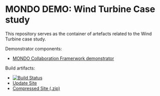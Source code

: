 # MONDO DEMO: Wind Turbine Case study

This repository serves as the container of artefacts related to the Wind Turbine case study.

Demonstrator components:
 * [MONDO Collaboration Framerwork demonstrator](collab-demo.md)

Build artifacts:
 * [![Build Status](https://build.inf.mit.bme.hu/jenkins/job/MONDO-WT-Demo/badge/icon)](https://build.inf.mit.bme.hu/jenkins/job/MONDO-WT-Demo)
 * [Update Site](https://build.inf.mit.bme.hu/jenkins/view/All/job/MONDO-WT-Demo/lastSuccessfulBuild/artifact/Tycho-build/org.mondo.wt.cstudy.updatesite/target/repository/)
 * [Compressed Site (.zip)](https://build.inf.mit.bme.hu/jenkins/view/All/job/MONDO-WT-Demo/lastSuccessfulBuild/artifact/Tyxho-build/org.mondo.wt.cstudy.updatesite/target/org.mondo.wt.cstudy.updatesite-1.0.0-SNAPSHOT.zip)
